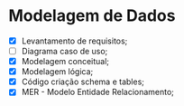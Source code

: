 # Modelagem de Dados

- [x] Levantamento de requisitos;
- [ ] Diagrama caso de uso;
- [x] Modelagem conceitual;
- [x] Modelagem lógica;
- [x] Código criação schema e tables;
- [x] MER - Modelo Entidade Relacionamento;
